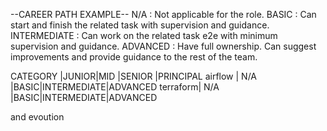 --CAREER PATH EXAMPLE-- 
N/A : Not applicable for the role. 
BASIC : Can start and finish the related task with supervision and guidance. 
INTERMEDIATE : Can work on the related task e2e with minimum supervision and guidance. 
ADVANCED : Have full ownership. Can suggest improvements and provide guidance to the rest of the team.

CATEGORY |JUNIOR|MID |SENIOR |PRINCIPAL 
airflow | N/A |BASIC|INTERMEDIATE|ADVANCED 
terraform| N/A |BASIC|INTERMEDIATE|ADVANCED


and evoution
